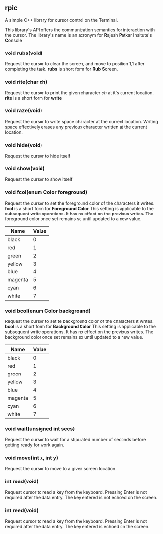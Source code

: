 ## rpic

A simple C++ library for cursor control on the Terminal.

  This library's API offers the communication semantics for interaction with the cursor. The library's name is an acronym for
  **R**ajesh **P**atkar **I**nsitute's **C**onsole

### void rubs(void)

  Request the cursor to clear the screen, and move to position 1,1 after completing the task.
  **rubs** is short form for **Rub** **S**creen.

### void rite(char ch)

  Request the cursor to print the given character *ch* at it's current location.
  **rite** is a short form for **write**

### void raze(void)

   Request the cursor to write space character at the current location.
   Writing space effectively erases any previous character written at the current location.

### void hide(void)

   Request the cursor to hide itself

### void show(void)

  Request the cursor to show itself

### void fcol(enum Color foreground)

  Request the cursor to set the foreground color of the characters it writes.
  **fcol** is a short form for **Foreground Color**
  This setting is applicable to the subsequent write operations. It has no effect on the previous writes.
  The foreground color once set remains so until updated to a new value.

  |Name    |Value  |
  |--------|-------|
  |black   |0      |
  |red     |1      |
  |green   |2      |
  |yellow  |3      |
  |blue    |4      |
  |magenta |5      |
  |cyan    |6      |
  |white   |7      |

### void bcol(enum Color background)

   Request the cursor to set te background color of the characters it writes.
   **bcol** is a short form for **Background Color**
   This setting is applicable to the subsequent write operations. It has no effect on the previous writes.
   The background color once set remains so until updated to a new value.

  |Name    |Value  |
  |--------|-------|
  |black   |0      |
  |red     |1      |
  |green   |2      |
  |yellow  |3      |
  |blue    |4      |
  |magenta |5      |
  |cyan    |6      |
  |white   |7      |

### void wait(unsigned int secs)

   Request the cursor to wait for a stipulated number of seconds before getting ready for work again.

### void move(int x, int y)

   Request the cursor to move to a given screen location.

### int read(void)

   Request cursor to read a key from the keyboard.
   Pressing Enter is not required after the data entry.
   The key entered is not echoed on the screen.

### int reed(void)

   Request cursor to read a key from the keyboard.
   Pressing Enter is not required after the data entry.
   The key entered is echoed on the screen.
